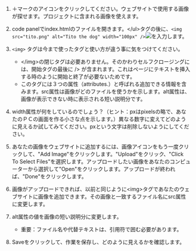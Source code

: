 1. ＋マークのアイコンをクリックしてください。ウェブサイトで使用する画像が探せます。プロジェクトに含まれる画像を使えます。

2. code panelでindex.htmlのファイルを開きます。&lt;/ul&gt;タグの後に、`<img src="tito.png" alt="Tito the dog" width="100px" />`![](/assets/ImageTito2.png)を入力します。

3. `<img>` タグは今まで使ったタグと使い方が違う事に気をつけてください。

   * &lt;/img&gt;の閉じタグは必要ありません。そのかわりセルフクロージングには、開始タグの最後に /&gt; が含まれます。これはページにテキストを挿入する時のように開始と終了が必要ないためです。
   * このタグには３つの属性（attributes.）と呼ばれる追加できる情報を含みます。src属性は画像がどのファイルを使うかを示します。alt属性は、画像が表示できない時に表示される短い説明分です。

4. width属性が何をしているのでしょう？（ヒント：pxはpixelsの略で、あなたのＰＣの画面を作る小さな点を示します。）異なる数字に変えてどのように見えるか試してみてください。pxという文字は削除しないようにしてください。

5. あなたの画像をウェブサイトに追加するには、画像アイコンをもう一度クリックして、"Add Image"をクリックします。"Upload"をクリック、"Click To Select Files"を選択します。アップロードしたい画像をあなたのコンピューターから選択して"Open"をクリックします。アップロードが終われば、"Done"をクリックします。

6. 画像がアップロードできれば、以前と同じように&lt;img&gt;タグであなたのウェブサイトに画像を追加できます。その画像と一致するファイル名にsrc属性に変更します。

7. alt属性の値を画像の短い説明分に変更します。

   * 重要：ファイル名や代替テキストは、引用符で囲む必要があります。

8. Saveをクリックして、作業を保存し、どのように見えるかを確認します。



